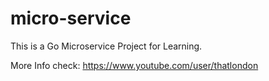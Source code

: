 # micro-service

This is a Go Microservice Project for Learning.

More Info check:
https://www.youtube.com/user/thatlondon
